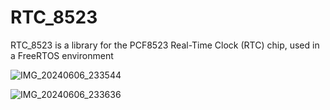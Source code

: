 # RTC_8523

RTC_8523 is a library for the PCF8523 Real-Time Clock (RTC) chip, used in a FreeRTOS environment

![IMG_20240606_233544](https://github.com/NHadi2000/RTC_8523/assets/153579078/ceb2d2f3-30bf-472a-8652-1cddab222a27)

![IMG_20240606_233636](https://github.com/NHadi2000/RTC_8523/assets/153579078/103d08ac-9be2-4fff-8ed5-8d1e1d4ee8da)
